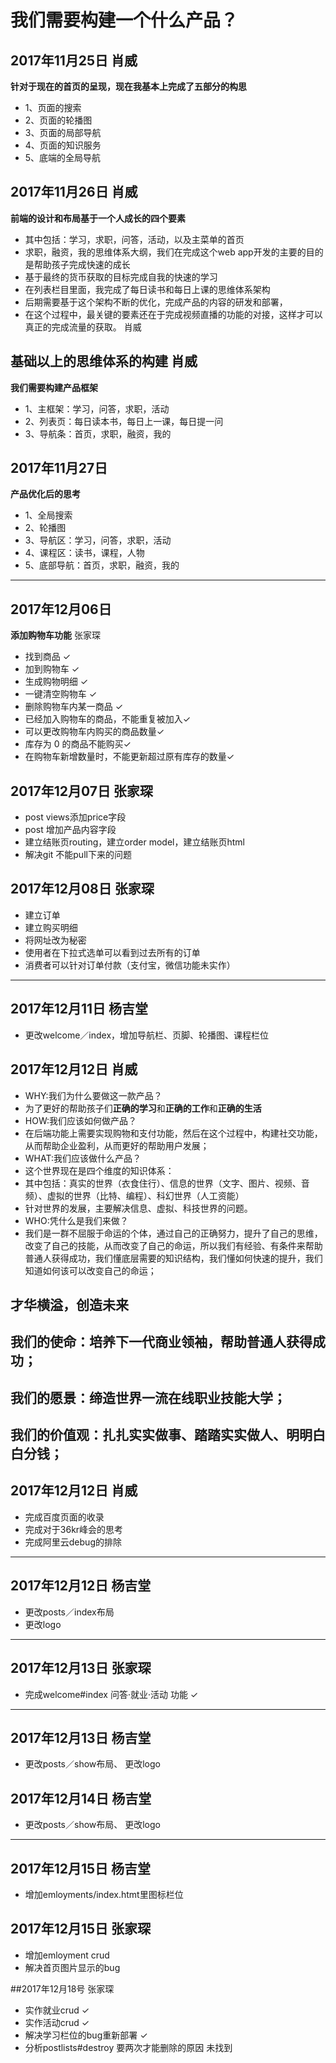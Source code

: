 # 我们需要构建一个什么产品？

## 2017年11月25日 肖威
**针对于现在的首页的呈现，现在我基本上完成了五部分的构思**
- 1、页面的搜索
- 2、页面的轮播图
- 3、页面的局部导航
- 4、页面的知识服务
- 5、底端的全局导航


## 2017年11月26日 肖威
**前端的设计和布局基于一个人成长的四个要素**
- 其中包括：学习，求职，问答，活动，以及主菜单的首页
- 求职，融资，我的思维体系大纲，我们在完成这个web app开发的主要的目的是帮助孩子完成快速的成长
- 基于最终的货币获取的目标完成自我的快速的学习
- 在列表栏目里面，我完成了每日读书和每日上课的思维体系架构
- 后期需要基于这个架构不断的优化，完成产品的内容的研发和部署，
- 在这个过程中，最关键的要素还在于完成视频直播的功能的对接，这样才可以真正的完成流量的获取。
肖威

## 基础以上的思维体系的构建 肖威
**我们需要构建产品框架**
- 1、主框架：学习，问答，求职，活动
- 2、列表页：每日读本书，每日上一课，每日提一问
- 3、导航条：首页，求职，融资，我的

## 2017年11月27日
**产品优化后的思考**
- 1、全局搜索
- 2、轮播图
- 3、导航区：学习，问答，求职，活动
- 4、课程区：读书，课程，人物
- 5、底部导航：首页，求职，融资，我的
---

## 2017年12月06日
**添加购物车功能** 张家琛
- 找到商品 ✓
- 加到购物车 ✓
- 生成购物明细 ✓
- 一键清空购物车 ✓
- 删除购物车内某一商品 ✓
- 已经加入购物车的商品，不能重复被加入✓
- 可以更改购物车内购买的商品数量✓
- 库存为 0 的商品不能购买✓
- 在购物车新增数量时，不能更新超过原有库存的数量✓


## 2017年12月07日 张家琛

- post views添加price字段
- post 增加产品内容字段
- 建立结账页routing，建立order model，建立结账页html
- 解决git 不能pull下来的问题

## 2017年12月08日 张家琛
- 建立订单
- 建立购买明细
- 将网址改为秘密
- 使用者在下拉式选单可以看到过去所有的订单
- 消费者可以针对订单付款（支付宝，微信功能未实作）
---
## 2017年12月11日 杨吉堂
- 更改welcome／index，增加导航栏、页脚、轮播图、课程栏位

## 2017年12月12日 肖威

- WHY:我们为什么要做这一款产品？
- 为了更好的帮助孩子们**正确的学习**和**正确的工作**和**正确的生活**
- HOW:我们应该如何做产品？
- 在后端功能上需要实现购物和支付功能，然后在这个过程中，构建社交功能，从而帮助企业盈利，从而更好的帮助用户发展；
- WHAT:我们应该做什么产品？
- 这个世界现在是四个维度的知识体系：
- 其中包括：真实的世界（衣食住行）、信息的世界（文字、图片、视频、音频）、虚拟的世界（比特、编程）、科幻世界（人工资能）
- 针对世界的发展，主要解决信息、虚拟、科技世界的问题。
- WHO:凭什么是我们来做？
- 我们是一群不屈服于命运的个体，通过自己的正确努力，提升了自己的思维，改变了自己的技能，从而改变了自己的命运，所以我们有经验、有条件来帮助普通人获得成功，我们懂底层需要的知识结构，我们懂如何快速的提升，我们知道如何该可以改变自己的命运；

## 才华横溢，创造未来
## 我们的使命：培养下一代商业领袖，帮助普通人获得成功；
## 我们的愿景：缔造世界一流在线职业技能大学；
## 我们的价值观：扎扎实实做事、踏踏实实做人、明明白白分钱；

## 2017年12月12日 肖威

- 完成百度页面的收录
- 完成对于36kr峰会的思考
- 完成阿里云debug的排除

---
## 2017年12月12日 杨吉堂
- 更改posts／index布局
- 更改logo
---
## 2017年12月13日 张家琛
- 完成welcome#index 问答·就业·活动 功能 ✓

---
## 2017年12月13日 杨吉堂
- 更改posts／show布局、 更改logo


## 2017年12月14日 杨吉堂
- 更改posts／show布局、 更改logo


---
## 2017年12月15日 杨吉堂
- 增加emloyments/index.htmt里图标栏位

## 2017年12月15日 张家琛
- 增加emloyment crud
- 解决首页图片显示的bug

##2017年12月18号 张家琛
- 实作就业crud  ✓
- 实作活动crud ✓
- 解决学习栏位的bug重新部署 ✓
- 分析postlists#destroy 要两次才能删除的原因 未找到

